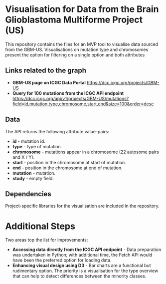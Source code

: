 # Visualisation for Data from the Brain Glioblastoma Multiforme Project (US)
This repository contains the files for an MVP tool to visualise data sourced from the GBM-US. Visualisations on mutation type and chromosomes present the option for filtering on a single option and both attributes  


## Links related to the graph
* **GBM-US page on ICGC Data Portal** https://dcc.icgc.org/projects/GBM-US
* **Query for 100 mutations from the ICGC API endpoint** https://dcc.icgc.org/api/v1/projects/GBM-US/mutations?field=id,mutation,type,chromosome,start,end&size=100&order=desc


## Data
The API returns the following attribute value-pairs:
* **id** - mutation id.
* **type** - type of mutation.
* **chromosome** - mutations appear in a chromosome (22 autosome pairs and X / Y).
* **start** - position in the chromosome at start of mutation.
* **end** - position in the chromosome at end of mutation.
* **mutation** - mutation.
* **study** - empty field.


## Dependencies
Project-specific libraries for the visualisation are included in the repository.


# Additional Steps
Two areas top the list for improvements: 
* **Accessing data directly from the ICGC API endpoint** - Data preparation was undertaken in Python; with additional time, the Fetch API would have been the preferred option for loading data. 
* **Enhancing visual design using D3** - Bar charts are a functional but rudimentary option. The priority is a visualisation for the type overview that can help to detect differences between the minority classes. 
